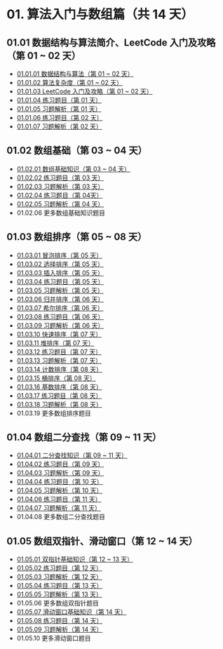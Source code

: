 # 01. 算法入门与数组篇（共 14 天）

## 01.01 数据结构与算法简介、LeetCode 入门及攻略（第 01 ~ 02 天）

- [01.01.01 数据结构与算法（第 01 ~ 02 天）](https://github.com/datawhalechina/leetcode-notes/blob/main/docs/ch01/01.01/01.01.01%20Data-Structures-Algorithms.md)
- [01.01.02 算法复杂度（第 01 ~ 02 天）](https://github.com/datawhalechina/leetcode-notes/blob/main/docs/ch01/01.01/01.01.02%20Algorithm-Complexity.md)
- [01.01.03 LeetCode 入门及攻略（第 01 ~ 02 天）](https://github.com/datawhalechina/leetcode-notes/blob/main/docs/ch01/01.01/01.01.03%20LeetCode-Guide.md)
- [01.01.04 练习题目（第 01 天）](https://github.com/datawhalechina/leetcode-notes/blob/main/docs/ch01/01.01/01.01.04%20Exercises.md)
- [01.01.05 习题解析（第 01 天）](https://github.com/datawhalechina/leetcode-notes/blob/main/docs/ch01/01.01/01.01.05%20Exercises-Key.md)
- [01.01.06 练习题目（第 02 天）](https://github.com/datawhalechina/leetcode-notes/blob/main/docs/ch01/01.01/01.01.06%20Exercises.md)
- [01.01.07 习题解析（第 02 天）](https://github.com/datawhalechina/leetcode-notes/blob/main/docs/ch01/01.01/01.01.07%20Exercises-Key.md)

## 01.02 数组基础（第 03 ~ 04 天）

- [01.02.01 数组基础知识（第 03 ~ 04 天）](https://github.com/datawhalechina/leetcode-notes/blob/main/docs/ch01/01.02/01.02.01%20Array-Basic.md)
- [01.02.02 练习题目（第 03 天）](https://github.com/datawhalechina/leetcode-notes/blob/main/docs/ch01/01.02/01.02.02%20Exercises.md)
- [01.02.03 习题解析（第 03 天）](https://github.com/datawhalechina/leetcode-notes/blob/main/docs/ch01/01.02/01.02.03%20Exercises-Key.md)
- [01.02.04 练习题目（第 04天）](https://github.com/datawhalechina/leetcode-notes/blob/main/docs/ch01/01.02/01.02.04%20Exercises.md)
- [01.02.05 习题解析（第 04 天）](https://github.com/datawhalechina/leetcode-notes/blob/main/docs/ch01/01.02/01.02.05%20Exercises-Key.md)
- 01.02.06 更多数组基础知识题目

## 01.03 数组排序（第 05 ~ 08 天）

- [01.03.01 冒泡排序（第 05 天）](https://github.com/datawhalechina/leetcode-notes/blob/main/docs/ch01/01.03/01.03.01%20Array-Bubble-Sort.md)
- [01.03.02 选择排序（第 05 天）](https://github.com/datawhalechina/leetcode-notes/blob/main/docs/ch01/01.03/01.03.02%20Array-Selection-Sort.md)
- [01.03.03 插入排序（第 05 天）](https://github.com/datawhalechina/leetcode-notes/blob/main/docs/ch01/01.03/01.03.03%20Array-Insertion-Sort.md)
- [01.03.04 练习题目（第 05 天）](https://github.com/datawhalechina/leetcode-notes/blob/main/docs/ch01/01.03/01.03.04%20Exercises.md)
- [01.03.05 习题解析（第 05 天）](https://github.com/datawhalechina/leetcode-notes/blob/main/docs/ch01/01.03/01.03.05%20Exercises-Key.md)
- [01.03.06 归并排序（第 06 天）](https://github.com/datawhalechina/leetcode-notes/blob/main/docs/ch01/01.03/01.03.06%20Array-Merge-Sort.md)
- [01.03.07 希尔排序（第 06 天）](https://github.com/datawhalechina/leetcode-notes/blob/main/docs/ch01/01.03/01.03.07%20Array-Shell-Sort.md)
- [01.03.08 练习题目（第 06 天）](https://github.com/datawhalechina/leetcode-notes/blob/main/docs/ch01/01.03/01.03.08%20Exercises.md)
- [01.03.09 习题解析（第 06 天）](https://github.com/datawhalechina/leetcode-notes/blob/main/docs/ch01/01.03/01.03.09%20Exercises-Key.md)
- [01.03.10 快速排序（第 07 天）](https://github.com/datawhalechina/leetcode-notes/blob/main/docs/ch01/01.03/01.03.10%20Array-Quick-Sort.md)
- [01.03.11 堆排序（第 07 天）](https://github.com/datawhalechina/leetcode-notes/blob/main/docs/ch01/01.03/01.03.11%20Array-Heap-Sort.md)
- [01.03.12 练习题目（第 07 天）](https://github.com/datawhalechina/leetcode-notes/blob/main/docs/ch01/01.03/01.03.12%20Exercises.md)
- [01.03.13 习题解析（第 07 天）](https://github.com/datawhalechina/leetcode-notes/blob/main/docs/ch01/01.03/01.03.13%20Exercises-Key.md)
- [01.03.14 计数排序（第 08 天）](https://github.com/datawhalechina/leetcode-notes/blob/main/docs/ch01/01.03/01.03.14%20Array-Counting-Sort.md)
- [01.03.15 桶排序（第 08 天）](https://github.com/datawhalechina/leetcode-notes/blob/main/docs/ch01/01.03/01.03.15%20Array-Bucket-Sort.md)
- [01.03.16 基数排序（第 08 天）](https://github.com/datawhalechina/leetcode-notes/blob/main/docs/ch01/01.03/01.03.16%20Array-Radix-Sort.md)
- [01.03.17 练习题目（第 08 天）](https://github.com/datawhalechina/leetcode-notes/blob/main/docs/ch01/01.03/01.03.17%20Exercises.md)
- [01.03.18 习题解析（第 08 天）](https://github.com/datawhalechina/leetcode-notes/blob/main/docs/ch01/01.03/01.03.18%20Exercises-Key.md)
- 01.03.19 更多数组排序题目

## 01.04 数组二分查找（第 09 ~ 11 天）

- [01.04.01 二分查找知识（第 09 ~ 11 天）](https://github.com/datawhalechina/leetcode-notes/blob/main/docs/ch01/01.04/01.04.01%20Array-Binary-Search.md)
- [01.04.02 练习题目（第 09 天）](https://github.com/datawhalechina/leetcode-notes/blob/main/docs/ch01/01.04/01.04.02%20Exercises.md)
- [01.04.03 习题解析（第 09 天）](https://github.com/datawhalechina/leetcode-notes/blob/main/docs/ch01/01.04/01.04.03%20Exercises-Key.md)
- [01.04.04 练习题目（第 10 天）](https://github.com/datawhalechina/leetcode-notes/blob/main/docs/ch01/01.04/01.04.04%20Exercises.md)
- [01.04.05 习题解析（第 10 天）](https://github.com/datawhalechina/leetcode-notes/blob/main/docs/ch01/01.04/01.04.05%20Exercises-Key.md)
- [01.04.06 练习题目（第 11 天）](https://github.com/datawhalechina/leetcode-notes/blob/main/docs/ch01/01.04/01.04.06%20Exercises.md)
- [01.04.07 习题解析（第 11 天）](https://github.com/datawhalechina/leetcode-notes/blob/main/docs/ch01/01.04/01.04.07%20Exercises-Key.md)
- 01.04.08 更多数组二分查找题目

## 01.05 数组双指针、滑动窗口（第 12 ~ 14 天）

- [01.05.01 双指针基础知识（第 12 ~ 13 天）](https://github.com/datawhalechina/leetcode-notes/blob/main/docs/ch01/01.05/01.05.01%20Array-Two-Pointers.md)
- [01.05.02 练习题目（第 12 天）](https://github.com/datawhalechina/leetcode-notes/blob/main/docs/ch01/01.05/01.05.02%20Exercises.md)
- [01.05.03 习题解析（第 12 天）](https://github.com/datawhalechina/leetcode-notes/blob/main/docs/ch01/01.05/01.05.03%20Exercises-Key.md)
- [01.05.04 练习题目（第 13 天）](https://github.com/datawhalechina/leetcode-notes/blob/main/docs/ch01/01.05/01.05.04%20Exercises.md)
- [01.05.05 习题解析（第 13 天）](https://github.com/datawhalechina/leetcode-notes/blob/main/docs/ch01/01.05/01.05.05%20Exercises-Key.md)
- 01.05.06 更多数组双指针题目
- [01.05.07 滑动窗口基础知识（第 14 天）](https://github.com/datawhalechina/leetcode-notes/blob/main/docs/ch01/01.05/01.05.07%20Array-Sliding-Window.md)
- [01.05.08 练习题目（第 14 天）](https://github.com/datawhalechina/leetcode-notes/blob/main/docs/ch01/01.05/01.05.08%20Exercises.md)
- [01.05.09 习题解析（第 14 天）](https://github.com/datawhalechina/leetcode-notes/blob/main/docs/ch01/01.05/01.05.09%20Exercises-Key.md)
- 01.05.10 更多滑动窗口题目